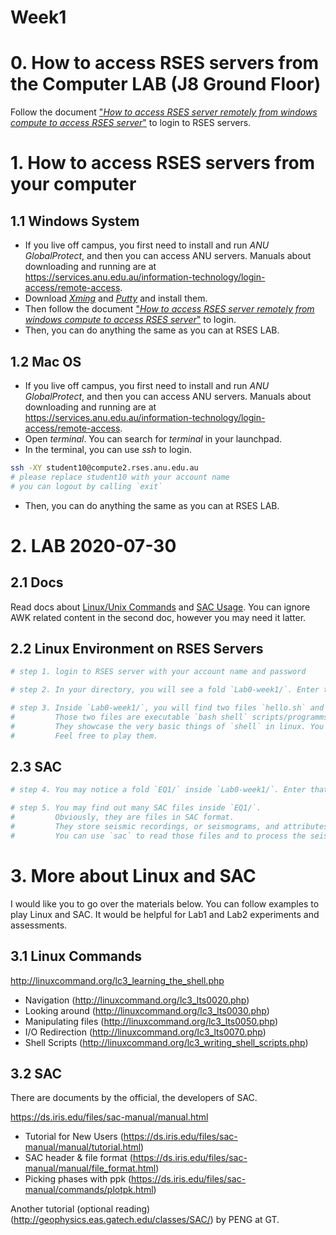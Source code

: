 Week1
=====

# 0. How to access RSES servers from the Computer LAB (J8 Ground Floor)
Follow the document ["*How to access RSES server remotely from windows compute to access RSES server*"](https://github.com/sheng09/PHYS3070-2020/blob/master/Week1/docs/How-to-access-RSES-server.pdf) to login to RSES servers.


# 1. How to access RSES servers from your computer

## 1.1 Windows System
- If you live off campus, you first need to install and run *ANU GlobalProtect*, and then you can access ANU servers. Manuals about downloading and running are at https://services.anu.edu.au/information-technology/login-access/remote-access.
- Download [*Xming*](https://sourceforge.net/projects/xming/) and [*Putty*](https://www.chiark.greenend.org.uk/~sgtatham/putty/) and install them.
- Then follow the document ["*How to access RSES server remotely from windows compute to access RSES server*"](https://github.com/sheng09/PHYS3070-2020/blob/master/Week1/docs/How-to-access-RSES-server.pdf) to login.
- Then, you can do anything the same as you can at RSES LAB.

## 1.2 Mac OS
- If you live off campus, you first need to install and run *ANU GlobalProtect*, and then you can access ANU servers. Manuals about downloading and running are at https://services.anu.edu.au/information-technology/login-access/remote-access.
- Open *terminal*. You can search for *terminal* in your launchpad.
- In the terminal, you can use *ssh* to login.
```bash
ssh -XY student10@compute2.rses.anu.edu.au 
# please replace student10 with your account name 
# you can logout by calling `exit`
```
- Then, you can do anything the same as you can at RSES LAB.

# 2. LAB 2020-07-30

## 2.1 Docs 
Read docs about [Linux/Unix Commands](https://github.com/sheng09/PHYS3070-2020/blob/master/Week1/docs/LINUX-UNIX-CMDs.pdf) and [SAC Usage](https://github.com/sheng09/PHYS3070-2020/blob/master/Week1/docs/SAC_AWK_USAGE.pdf). You can ignore AWK related content in the second doc, however you may need it latter.



## 2.2 Linux Environment on RSES Servers
```bash
# step 1. login to RSES server with your account name and password

# step 2. In your directory, you will see a fold `Lab0-week1/`. Enter that fold.

# step 3. Inside `Lab0-week1/`, you will find two files `hello.sh` and `loop.sh`.
#         Those two files are executable `bash shell` scripts/programms. They are self-documented.
#         They showcase the very basic things of `shell` in linux. You cannot avoid `shell` in Linux/Unix.
#         Feel free to play them.
```

## 2.3 SAC
```bash
# step 4. You may notice a fold `EQ1/` inside `Lab0-week1/`. Enter that `EQ1/` fold.

# step 5. You may find out many SAC files inside `EQ1/`. 
#         Obviously, they are files in SAC format.
#         They store seismic recordings, or seismograms, and attributes of the seismograms.
#         You can use `sac` to read those files and to process the seismograms.
```

# 3. More about Linux and SAC
I would like you to go over the materials below. You can follow examples to play Linux and SAC. It would be helpful for Lab1 and Lab2 experiments and assessments.


## 3.1 Linux Commands  
http://linuxcommand.org/lc3_learning_the_shell.php

- Navigation (http://linuxcommand.org/lc3_lts0020.php) 
- Looking around (http://linuxcommand.org/lc3_lts0030.php) 
- Manipulating files (http://linuxcommand.org/lc3_lts0050.php) 
- I/O Redirection (http://linuxcommand.org/lc3_lts0070.php) 
- Shell Scripts (http://linuxcommand.org/lc3_writing_shell_scripts.php) 

## 3.2 SAC
There are documents by the official, the developers of SAC.

https://ds.iris.edu/files/sac-manual/manual.html

- Tutorial for New Users (https://ds.iris.edu/files/sac-manual/manual/tutorial.html) 
- SAC header & file format (https://ds.iris.edu/files/sac-manual/manual/file_format.html) 
- Picking phases with ppk (https://ds.iris.edu/files/sac-manual/commands/plotpk.html) 



Another tutorial (optional reading) (http://geophysics.eas.gatech.edu/classes/SAC/) by PENG at GT.



